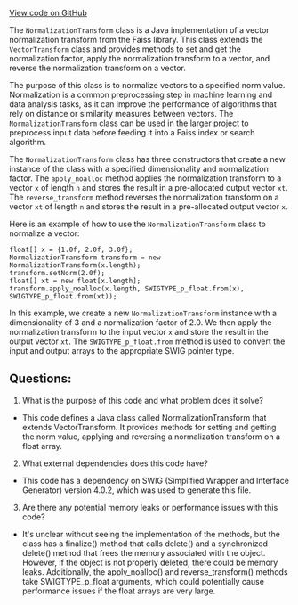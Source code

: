 [View code on GitHub](https://github.com/misbahsy/the-algorithm/ann/src/main/java/com/twitter/ann/faiss/swig/NormalizationTransform.java)

The `NormalizationTransform` class is a Java implementation of a vector normalization transform from the Faiss library. This class extends the `VectorTransform` class and provides methods to set and get the normalization factor, apply the normalization transform to a vector, and reverse the normalization transform on a vector. 

The purpose of this class is to normalize vectors to a specified norm value. Normalization is a common preprocessing step in machine learning and data analysis tasks, as it can improve the performance of algorithms that rely on distance or similarity measures between vectors. The `NormalizationTransform` class can be used in the larger project to preprocess input data before feeding it into a Faiss index or search algorithm. 

The `NormalizationTransform` class has three constructors that create a new instance of the class with a specified dimensionality and normalization factor. The `apply_noalloc` method applies the normalization transform to a vector `x` of length `n` and stores the result in a pre-allocated output vector `xt`. The `reverse_transform` method reverses the normalization transform on a vector `xt` of length `n` and stores the result in a pre-allocated output vector `x`. 

Here is an example of how to use the `NormalizationTransform` class to normalize a vector:

```
float[] x = {1.0f, 2.0f, 3.0f};
NormalizationTransform transform = new NormalizationTransform(x.length);
transform.setNorm(2.0f);
float[] xt = new float[x.length];
transform.apply_noalloc(x.length, SWIGTYPE_p_float.from(x), SWIGTYPE_p_float.from(xt));
```

In this example, we create a new `NormalizationTransform` instance with a dimensionality of 3 and a normalization factor of 2.0. We then apply the normalization transform to the input vector `x` and store the result in the output vector `xt`. The `SWIGTYPE_p_float.from` method is used to convert the input and output arrays to the appropriate SWIG pointer type.
## Questions: 
 1. What is the purpose of this code and what problem does it solve?
- This code defines a Java class called NormalizationTransform that extends VectorTransform. It provides methods for setting and getting the norm value, applying and reversing a normalization transform on a float array.

2. What external dependencies does this code have?
- This code has a dependency on SWIG (Simplified Wrapper and Interface Generator) version 4.0.2, which was used to generate this file.

3. Are there any potential memory leaks or performance issues with this code?
- It's unclear without seeing the implementation of the methods, but the class has a finalize() method that calls delete() and a synchronized delete() method that frees the memory associated with the object. However, if the object is not properly deleted, there could be memory leaks. Additionally, the apply_noalloc() and reverse_transform() methods take SWIGTYPE_p_float arguments, which could potentially cause performance issues if the float arrays are very large.